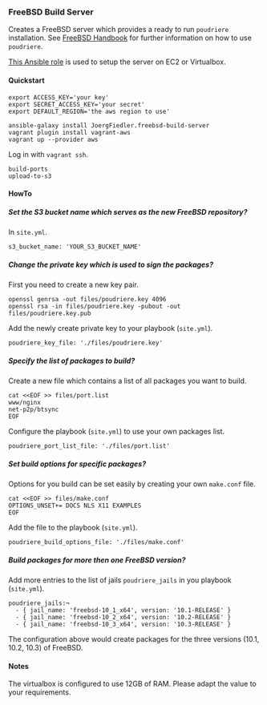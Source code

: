 ### FreeBSD Build Server

Creates a FreeBSD server which provides a ready to run `poudriere` installation. See [FreeBSD Handbook](https://www.freebsd.org/doc/handbook/ports-poudriere.html) for further information on how to use `poudriere`.

[This Ansible role](https://github.com/JoergFiedler/freebsd-build-server) is used to setup the server on EC2 or Virtualbox.

#### Quickstart

    export ACCESS_KEY='your key'
    export SECRET_ACCESS_KEY='your secret'
    export DEFAULT_REGION='the aws region to use'

    ansible-galaxy install JoergFiedler.freebsd-build-server
    vagrant plugin install vagrant-aws
    vagrant up --provider aws

Log in with `vagrant ssh`.

    build-ports
    upload-to-s3


#### HowTo

##### Set the S3 bucket name which serves as the new FreeBSD repository?

In `site.yml`.

    s3_bucket_name: 'YOUR_S3_BUCKET_NAME'

##### Change the private key which is used to sign the packages?

First you need to create a new key pair. 

    openssl genrsa -out files/poudriere.key 4096
    openssl rsa -in files/poudriere.key -pubout -out files/poudriere.key.pub
    
Add the newly create private key to your playbook (`site.yml`).

    poudriere_key_file: './files/poudriere.key'

##### Specify the list of packages to build?

Create a new file which contains a list of all packages you want to build.

    cat <<EOF >> files/port.list
    www/nginx
    net-p2p/btsync
    EOF

Configure the playbook (`site.yml`) to use your own packages list.

    poudriere_port_list_file: './files/port.list'

##### Set build options for specific packages?

Options for you build can be set easily by creating your own `make.conf` file.

    cat <<EOF >> files/make.conf
    OPTIONS_UNSET+= DOCS NLS X11 EXAMPLES
    EOF
    
Add the file to the playbook (`site.yml`).

    poudriere_build_options_file: './files/make.conf'

##### Build packages for more then one FreeBSD version?

Add more entries to the list of jails `poudriere_jails` in you playbook (`site.yml`).

    poudriere_jails:¬
      - { jail_name: 'freebsd-10_1_x64', version: '10.1-RELEASE' }
      - { jail_name: 'freebsd-10_2_x64', version: '10.2-RELEASE' }
      - { jail_name: 'freebsd-10_3_x64', version: '10.3-RELEASE' }

The configuration above would create packages for the three versions (10.1, 10.2, 10.3) of FreeBSD.

#### Notes

The virtualbox is configured to use 12GB of RAM. Please adapt the value to your requirements.
